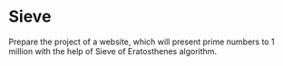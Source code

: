 # Sieve

Prepare the project of a website, which will present prime numbers to 1 million with the help of Sieve of Eratosthenes algorithm. 
